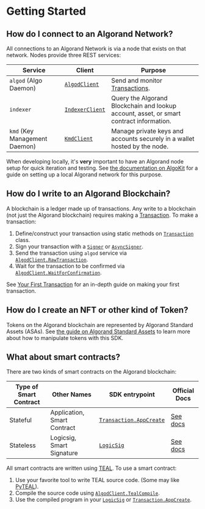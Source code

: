 # Getting Started

## How do I connect to an Algorand Network?

All connections to an Algorand Network is via a node that exists on that network. Nodes provide three REST services:

| Service                       | Client                                               | Purpose                                                                                 |
| ----------------------------- | ---------------------------------------------------- | --------------------------------------------------------------------------------------- |
| `algod` (Algo Daemon)         | [`AlgodClient`](xref:Algorand.Unity.AlgodClient)     | Send and monitor [Transactions](xref:Algorand.Unity.Transaction).                       |
| `indexer`                     | [`IndexerClient`](xref:Algorand.Unity.IndexerClient) | Query the Algorand Blockchain and lookup account, asset, or smart contract information. |
| `kmd` (Key Management Daemon) | [`KmdClient`](xref:Algorand.Unity.KmdClient)         | Manage private keys and accounts securely in a wallet hosted by the node.               |

When developing locally, it's **very** important to have an Algorand node setup for quick iteration and testing. See [the documentation on AlgoKit](https://developer.algorand.org/docs/get-details/algokit/) for a guide on setting up a local Algorand network for this purpose.

## How do I write to an Algorand Blockchain?

A blockchain is a ledger made up of transactions. Any write to a blockchain (not just the Algorand blockchain) requires making a [Transaction](xref:Algorand.Unity.Transaction). To make a transaction:

1. Define/construct your transaction using static methods on [`Transaction`](xref:Algorand.Unity.Transaction) class.
2. Sign your transaction with a [`Signer`](xref:Algorand.Unity.ISigner) or [`AsyncSigner`](xref:Algorand.Unity.IAsyncSigner).
3. Send the transaction using `algod` service via [`AlgodClient.RawTransaction`](xref:Algorand.Unity.AlgodClient.RawTransaction*).
4. Wait for the transaction to be confirmed via [`AlgodClient.WaitForConfirmation`](xref:Algorand.Unity.AlgodClient.WaitForConfirmation*).

See [Your First Transaction](getting_started/your_first_transaction.md) for an in-depth guide on making your first transaction.

## How do I create an NFT or other kind of Token?

Tokens on the Algorand blockchain are represented by Algorand Standard Assets (ASAs). See [the guide on Algorand Standard Assets](algorand_standard_assets.md) to learn more about how to manipulate tokens with this SDK.

## What about smart contracts?

There are two kinds of smart contracts on the Algorand blockchain:

| Type of Smart Contract | Other Names                 | SDK entrypoint                                                        | Official Docs                                                                                       |
| ---------------------- | --------------------------- | --------------------------------------------------------------------- | --------------------------------------------------------------------------------------------------- |
| Stateful               | Application, Smart Contract | [`Transaction.AppCreate`](xref:Algorand.Unity.Transaction.AppCreate*) | [See docs](https://developer.algorand.org/docs/get-details/dapps/smart-contracts/#smart-contracts)  |
| Stateless              | Logicsig, Smart Signature   | [`LogicSig`](xref:Algorand.Unity.LogicSig)                            | [See docs](https://developer.algorand.org/docs/get-details/dapps/smart-contracts/#smart-signatures) |

All smart contracts are written using [TEAL](https://developer.algorand.org/docs/get-details/dapps/avm/teal/). To use a smart contract:

1. Use your favorite tool to write TEAL source code. (Some may like [PyTEAL](https://pyteal.readthedocs.io/en/stable/)).
2. Compile the source code using [`AlgodClient.TealCompile`](xref:Algorand.Unity.AlgodClient.TealCompile*).
3. Use the compiled program in your [`LogicSig`](xref:Algorand.Unity.LogicSig) or [`Transaction.AppCreate`](xref:Algorand.Unity.Transaction.AppCreate*).
